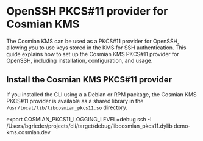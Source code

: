 # OpenSSH PKCS#11 provider for Cosmian KMS

The Cosmian KMS can be used as a PKCS#11 provider for OpenSSH, allowing you to use keys stored in the
KMS for SSH authentication.
This guide explains how to set up the Cosmian KMS PKCS#11 provider for OpenSSH, including
installation, configuration, and usage.

## Install the Cosmian KMS PKCS#11 provider

If you installed the CLI using a a Debian or RPM package, the Cosmian KMS PKCS#11 provider is available
as a shared library in the `/usr/local/lib/libcosmian_pkcs11.so` directory.

export COSMIAN_PKCS11_LOGGING_LEVEL=debug
ssh -I /Users/bgrieder/projects/cli/target/debug/libcosmian_pkcs11.dylib demo-kms.cosmian.dev